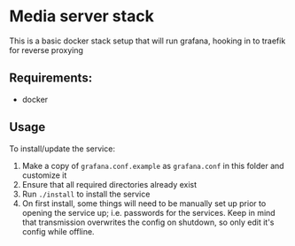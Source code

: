# Media server stack

This is a basic docker stack setup that will run grafana, hooking in to traefik for reverse proxying

## Requirements:
* docker

## Usage

To install/update the service:

1. Make a copy of `grafana.conf.example` as `grafana.conf` in this folder and customize it
2. Ensure that all required directories already exist
3. Run `./install` to install the service
4. On first install, some things will need to be manually set up prior to opening the service up; i.e. passwords for the services. Keep in mind that transmission overwrites the config on shutdown, so only edit it's config while offline.
